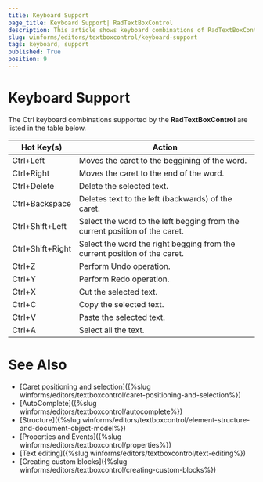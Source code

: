```yaml
---
title: Keyboard Support
page_title: Keyboard Support| RadTextBoxControl
description: This article shows keyboard combinations of RadTextBoxControl
slug: winforms/editors/textboxcontrol/keyboard-support
tags: keyboard, support
published: True
position: 9
---
```


# Keyboard Support

The Ctrl keyboard combinations supported by the **RadTextBoxControl** are listed in the table below.

|Hot Key(s)|Action|
|---|---|
|Ctrl+Left|Moves the caret to the beggining of the word.|
|Ctrl+Right|Moves the caret to the end of the word.|
|Ctrl+Delete|Delete the selected text.|
|Ctrl+Backspace|Deletes text to the left (backwards) of the caret.|
|Ctrl+Shift+Left|Select the word to the left begging from the current position of the caret.|
|Ctrl+Shift+Right|Select the word the right begging from the current position of the caret.|
|Ctrl+Z|Perform Undo operation.|
|Ctrl+Y|Perform Redo operation.|
|Ctrl+X|Cut the selected text.|
|Ctrl+C|Copy the selected text.|
|Ctrl+V|Paste the selected text.|
|Ctrl+A|Select all the text.|


# See Also

* [Caret positioning and selection]({%slug winforms/editors/textboxcontrol/caret-positioning-and-selection%})
* [AutoComplete]({%slug winforms/editors/textboxcontrol/autocomplete%})
* [Structure]({%slug winforms/editors/textboxcontrol/element-structure-and-document-object-model%})
* [Properties and Events]({%slug winforms/editors/textboxcontrol/properties%})
* [Text editing]({%slug winforms/editors/textboxcontrol/text-editing%})
* [Creating custom blocks]({%slug winforms/editors/textboxcontrol/creating-custom-blocks%})

